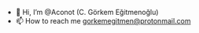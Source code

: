 - 👋 Hi, I’m @Aconot (C. Görkem Eğitmenoğlu)
- 📫 How to reach me gorkemegitmen@protonmail.com

<!---
Aconot/Aconot is a ✨ special ✨ repository because its `README.md` (this file) appears on your GitHub profile.
You can click the Preview link to take a look at your changes.
--->
